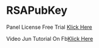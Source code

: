 # RSAPubKey

Panel License Free Trial <a href="https://app.cryptolens.io">Klick Here</a>

Video Jun Tutorial On Fb<a href="https://www.facebook.com/100041110030421/posts/pfbid02QMtE6rFfWdJQ418ESGtxmEDU7TcpjRDmM5QZw3pGpMsauTEWhD7VE3Sk8Tbyjzxsl/?app=fbl">Klick Here</a>
